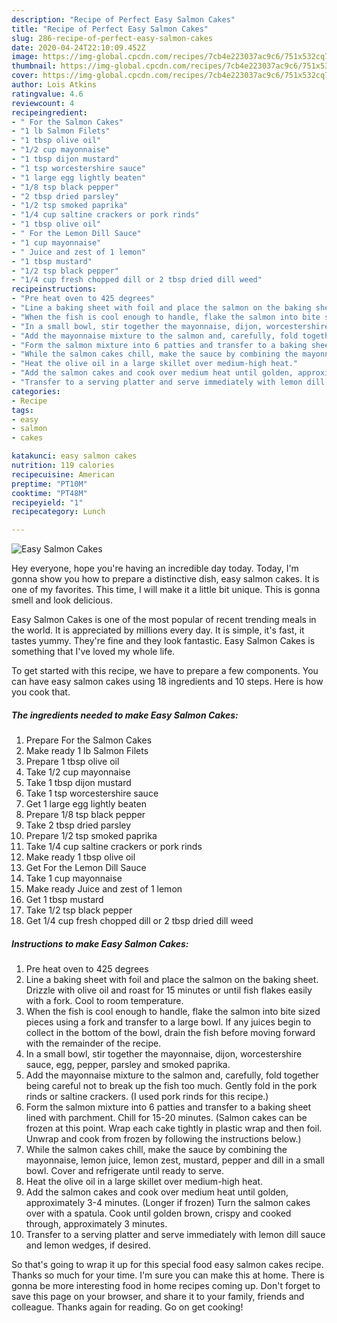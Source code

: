 ```yaml
---
description: "Recipe of Perfect Easy Salmon Cakes"
title: "Recipe of Perfect Easy Salmon Cakes"
slug: 286-recipe-of-perfect-easy-salmon-cakes
date: 2020-04-24T22:10:09.452Z
image: https://img-global.cpcdn.com/recipes/7cb4e223037ac9c6/751x532cq70/easy-salmon-cakes-recipe-main-photo.jpg
thumbnail: https://img-global.cpcdn.com/recipes/7cb4e223037ac9c6/751x532cq70/easy-salmon-cakes-recipe-main-photo.jpg
cover: https://img-global.cpcdn.com/recipes/7cb4e223037ac9c6/751x532cq70/easy-salmon-cakes-recipe-main-photo.jpg
author: Lois Atkins
ratingvalue: 4.6
reviewcount: 4
recipeingredient:
- " For the Salmon Cakes"
- "1 lb Salmon Filets"
- "1 tbsp olive oil"
- "1/2 cup mayonnaise"
- "1 tbsp dijon mustard"
- "1 tsp worcestershire sauce"
- "1 large egg lightly beaten"
- "1/8 tsp black pepper"
- "2 tbsp dried parsley"
- "1/2 tsp smoked paprika"
- "1/4 cup saltine crackers or pork rinds"
- "1 tbsp olive oil"
- " For the Lemon Dill Sauce"
- "1 cup mayonnaise"
- " Juice and zest of 1 lemon"
- "1 tbsp mustard"
- "1/2 tsp black pepper"
- "1/4 cup fresh chopped dill or 2 tbsp dried dill weed"
recipeinstructions:
- "Pre heat oven to 425 degrees"
- "Line a baking sheet with foil and place the salmon on the baking sheet. Drizzle with olive oil and roast for 15 minutes or until fish flakes easily with a fork. Cool to room temperature."
- "When the fish is cool enough to handle, flake the salmon into bite sized pieces using a fork and transfer to a large bowl. If any juices begin to collect in the bottom of the bowl, drain the fish before moving forward with the remainder of the recipe."
- "In a small bowl, stir together the mayonnaise, dijon, worcestershire sauce, egg, pepper, parsley and smoked paprika."
- "Add the mayonnaise mixture to the salmon and, carefully, fold together being careful not to break up the fish too much. Gently fold in the pork rinds or saltine crackers. (I used pork rinds for this recipe.)"
- "Form the salmon mixture into 6 patties and transfer to a baking sheet lined with parchment. Chill for 15-20 minutes. (Salmon cakes can be frozen at this point. Wrap each cake tightly in plastic wrap and then foil. Unwrap and cook from frozen by following the instructions below.)"
- "While the salmon cakes chill, make the sauce by combining the mayonnaise, lemon juice, lemon zest, mustard, pepper and dill in a small bowl. Cover and refrigerate until ready to serve."
- "Heat the olive oil in a large skillet over medium-high heat."
- "Add the salmon cakes and cook over medium heat until golden, approximately 3-4 minutes. (Longer if frozen) Turn the salmon cakes over with a spatula. Cook until golden brown, crispy and cooked through, approximately 3 minutes."
- "Transfer to a serving platter and serve immediately with lemon dill sauce and lemon wedges, if desired."
categories:
- Recipe
tags:
- easy
- salmon
- cakes

katakunci: easy salmon cakes 
nutrition: 119 calories
recipecuisine: American
preptime: "PT10M"
cooktime: "PT48M"
recipeyield: "1"
recipecategory: Lunch

---
```



![Easy Salmon Cakes](https://img-global.cpcdn.com/recipes/7cb4e223037ac9c6/751x532cq70/easy-salmon-cakes-recipe-main-photo.jpg)

Hey everyone, hope you're having an incredible day today. Today, I'm gonna show you how to prepare a distinctive dish, easy salmon cakes. It is one of my favorites. This time, I will make it a little bit unique. This is gonna smell and look delicious.



Easy Salmon Cakes is one of the most popular of recent trending meals in the world. It is appreciated by millions every day. It is simple, it's fast, it tastes yummy. They're fine and they look fantastic. Easy Salmon Cakes is something that I've loved my whole life.


To get started with this recipe, we have to prepare a few components. You can have easy salmon cakes using 18 ingredients and 10 steps. Here is how you cook that.

<!--inarticleads1-->

##### The ingredients needed to make Easy Salmon Cakes:

1. Prepare  For the Salmon Cakes
1. Make ready 1 lb Salmon Filets
1. Prepare 1 tbsp olive oil
1. Take 1/2 cup mayonnaise
1. Take 1 tbsp dijon mustard
1. Take 1 tsp worcestershire sauce
1. Get 1 large egg lightly beaten
1. Prepare 1/8 tsp black pepper
1. Take 2 tbsp dried parsley
1. Prepare 1/2 tsp smoked paprika
1. Take 1/4 cup saltine crackers or pork rinds
1. Make ready 1 tbsp olive oil
1. Get  For the Lemon Dill Sauce
1. Take 1 cup mayonnaise
1. Make ready  Juice and zest of 1 lemon
1. Get 1 tbsp mustard
1. Take 1/2 tsp black pepper
1. Get 1/4 cup fresh chopped dill or 2 tbsp dried dill weed




<!--inarticleads2-->

##### Instructions to make Easy Salmon Cakes:

1. Pre heat oven to 425 degrees
1. Line a baking sheet with foil and place the salmon on the baking sheet. Drizzle with olive oil and roast for 15 minutes or until fish flakes easily with a fork. Cool to room temperature.
1. When the fish is cool enough to handle, flake the salmon into bite sized pieces using a fork and transfer to a large bowl. If any juices begin to collect in the bottom of the bowl, drain the fish before moving forward with the remainder of the recipe.
1. In a small bowl, stir together the mayonnaise, dijon, worcestershire sauce, egg, pepper, parsley and smoked paprika.
1. Add the mayonnaise mixture to the salmon and, carefully, fold together being careful not to break up the fish too much. Gently fold in the pork rinds or saltine crackers. (I used pork rinds for this recipe.)
1. Form the salmon mixture into 6 patties and transfer to a baking sheet lined with parchment. Chill for 15-20 minutes. (Salmon cakes can be frozen at this point. Wrap each cake tightly in plastic wrap and then foil. Unwrap and cook from frozen by following the instructions below.)
1. While the salmon cakes chill, make the sauce by combining the mayonnaise, lemon juice, lemon zest, mustard, pepper and dill in a small bowl. Cover and refrigerate until ready to serve.
1. Heat the olive oil in a large skillet over medium-high heat.
1. Add the salmon cakes and cook over medium heat until golden, approximately 3-4 minutes. (Longer if frozen) Turn the salmon cakes over with a spatula. Cook until golden brown, crispy and cooked through, approximately 3 minutes.
1. Transfer to a serving platter and serve immediately with lemon dill sauce and lemon wedges, if desired.




So that's going to wrap it up for this special food easy salmon cakes recipe. Thanks so much for your time. I'm sure you can make this at home. There is gonna be more interesting food in home recipes coming up. Don't forget to save this page on your browser, and share it to your family, friends and colleague. Thanks again for reading. Go on get cooking!

